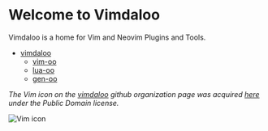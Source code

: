 # Welcome to Vimdaloo

Vimdaloo is a home for Vim and Neovim Plugins and Tools.

* [vimdaloo](https://github.com/vimdaloo)
  * [vim-oo](https://github.com/vimdaloo/vim-oo)
  * [lua-oo](https://github.com/vimdaloo/lua-oo)
  * [gen-oo](https://github.com/vimdaloo/gen-oo)

_The Vim icon on the [vimdaloo](https://github.com/vimdaloo/) github organization
page was acquired [here](https://freesvg.org/vim-colorscheme-tailoring19205)
under the Public Domain license._

![Vim icon](/vim-icon_200x200.png)
